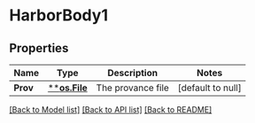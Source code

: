 # HarborBody1

## Properties
Name | Type | Description | Notes
------------ | ------------- | ------------- | -------------
**Prov** | [****os.File**](*os.File.md) | The provance file | [default to null]

[[Back to Model list]](../README.md#documentation-for-models) [[Back to API list]](../README.md#documentation-for-api-endpoints) [[Back to README]](../README.md)

